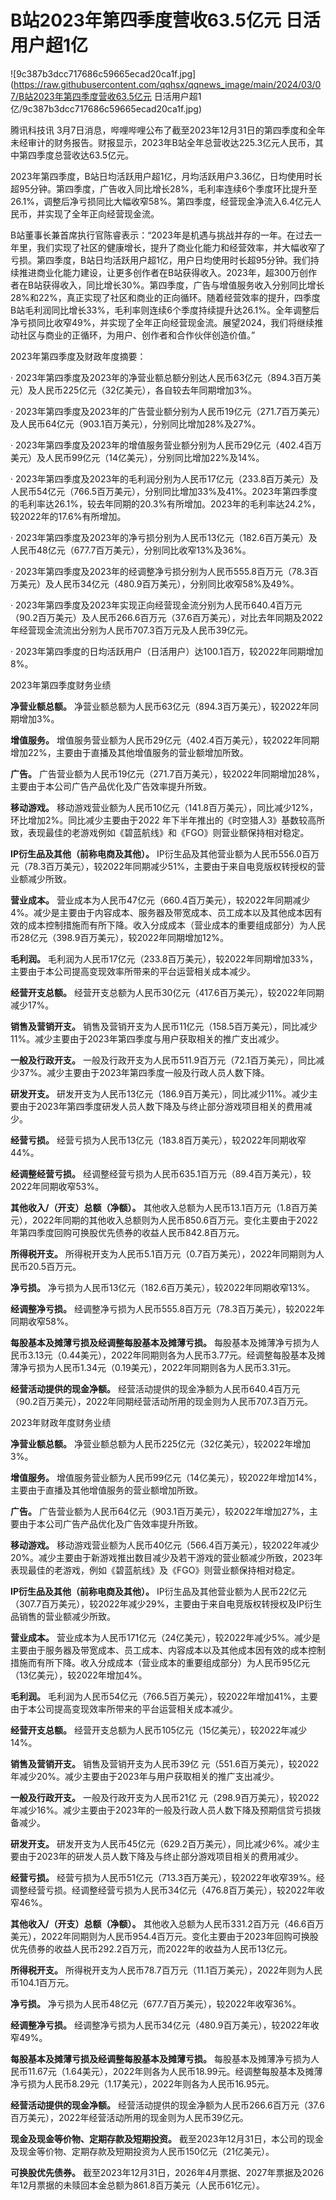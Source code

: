 # B站2023年第四季度营收63.5亿元 日活用户超1亿

![9c387b3dcc717686c59665ecad20ca1f.jpg](https://raw.githubusercontent.com/qqhsx/qqnews_image/main/2024/03/07/B站2023年第四季度营收63.5亿元 日活用户超1亿/9c387b3dcc717686c59665ecad20ca1f.jpg)

腾讯科技讯
3月7日消息，哔哩哔哩公布了截至2023年12月31日的第四季度和全年未经审计的财务报告。财报显示，2023年B站全年总营收达225.3亿元人民币，其中第四季度总营收达63.5亿元。

2023年第四季度，B站日均活跃用户超1亿，月均活跃用户3.36亿，日均使用时长超95分钟。第四季度，广告收入同比增长28%，毛利率连续6个季度环比提升至26.1%，调整后净亏损同比大幅收窄58%。第四季度，经营现金净流入6.4亿元人民币，并实现了全年正向经营现金流。

B站董事长兼首席执行官陈睿表示：“2023年是机遇与挑战并存的一年。在过去一年里，我们实现了社区的健康增长，提升了商业化能力和经营效率，并大幅收窄了亏损。第四季度，B站日均活跃用户超1亿，用户日均使用时长超95分钟。我们持续推进商业化能力建设，让更多创作者在B站获得收入。2023年，超300万创作者在B站获得收入，同比增长30%。第四季度，广告与增值服务收入分别同比增长28%和22%，真正实现了社区和商业的正向循环。随着经营效率的提升，四季度B站毛利润同比增长33%，毛利率则连续6个季度持续提升达26.1%。全年调整后净亏损同比收窄49%，并实现了全年正向经营现金流。展望2024，我们将继续推动社区与商业的正循环，为用户、创作者和合作伙伴创造价值。”

2023年第四季度及财政年度摘要：

‧ 2023年第四季度及2023年的净营业额总额分别达人民币63亿元（894.3百万美元）及人民币225亿元（32亿美元），各自较去年同期增加3%。

‧ 2023年第四季度及2023年的广告营业额分别为人民币19亿元（271.7百万美元）及人民币64亿元（903.1百万美元），分别同比增加28%及27%。

‧ 2023年第四季度及2023年的增值服务营业额分别为人民币29亿元（402.4百万美元）及人民币99亿元（14亿美元），分别同比增加22%及14%。

‧
2023年第四季度及2023年的毛利润分别为人民币17亿元（233.8百万美元）及人民币54亿元（766.5百万美元），分别同比增加33%及41%。2023年第四季度的毛利率达26.1%，较去年同期的20.3%有所增加。2023年的毛利率达24.2%，较2022年的17.6%有所增加。

‧ 2023年第四季度及2023年的净亏损分别为人民币13亿元（182.6百万美元）及人民币48亿元（677.7百万美元），分别同比收窄13%及36%。

‧
2023年第四季度及2023年的经调整净亏损分别为人民币555.8百万元（78.3百万美元）及人民币34亿元（480.9百万美元），分别同比收窄58%及49%。

‧
2023年第四季度及2023年实现正向经营现金流分别为人民币640.4百万元（90.2百万美元）及人民币266.6百万元（37.6百万美元），对比去年同期及2022年经营现金流流出分别为人民币707.3百万元及人民币39亿元。

‧ 2023年第四季度的日均活跃用户（日活用户）达100.1百万，较2022年同期增加8%。

2023年第四季度财务业绩

**净营业额总额。** 净营业额总额为人民币63亿元（894.3百万美元），较2022年同期增加3%。

**增值服务。** 增值服务营业额为人民币29亿元（402.4百万美元），较2022年同期增加22%，主要由于直播及其他增值服务的营业额增加所致。

**广告。** 广告营业额为人民币19亿元（271.7百万美元），较2022年同期增加28%，主要由于本公司广告产品优化及广告效率提升所致。

**移动游戏。** 移动游戏营业额为人民币10亿元（141.8百万美元），同比减少12%，环比增加2%。同比减少主要由于2022
年下半年推出的《时空猎人3》基数较高所致，表现最佳的老游戏例如《碧蓝航线》和《FGO》则营业额保持相对稳定。

**IP衍生品及其他（前称电商及其他）。**
IP衍生品及其他营业额为人民币556.0百万元（78.3百万美元），较2022年同期减少51%，主要由于来自电竞版权转授权的营业额减少所致。

**营业成本。**
营业成本为人民币47亿元（660.4百万美元），较2022年同期减少4%。减少是主要由于内容成本、服务器及带宽成本、员工成本以及其他成本因有效的成本控制措施而有所下降。收入分成成本（营业成本的重要组成部分）为人民币28亿元（398.9百万美元），较2022年同期增加12%。

**毛利润。** 毛利润为人民币17亿元（233.8百万美元），较2022年同期增加33%，主要由于本公司提高变现效率所带来的平台运营相关成本减少。

**经营开支总额。** 经营开支总额为人民币30亿元（417.6百万美元），较2022年同期减少17%。

**销售及营销开支。** 销售及营销开支为人民币11亿元（158.5百万美元），同比减少11%。减少主要由于2023年第四季度与用户获取相关的推广支出减少。

**一般及行政开支。** 一般及行政开支为人民币511.9百万元（72.1百万美元），同比减少37%。减少主要由于2023年第四季度一般及行政人员人数下降。

**研发开支。**
研发开支为人民币13亿元（186.9百万美元），同比减少11%。减少主要由于2023年第四季度研发人员人数下降及与终止部分游戏项目相关的费用减少。

**经营亏损。** 经营亏损为人民币13亿元（183.8百万美元），较2022年同期收窄44%。

**经调整经营亏损。** 经调整经营亏损为人民币635.1百万元（89.4百万美元），较2022年同期收窄53%。

**其他收入/（开支）总额（净额）。**
其他收入总额为人民币13.1百万元（1.8百万美元），2022年同期的其他收入总额则为人民币850.6百万元。变化主要由于2022年第四季度回购可换股优先债券的收益人民币842.8百万元。

**所得税开支。** 所得税开支为人民币5.1百万元（0.7百万美元），2022年同期则为人民币20.5百万元。

**净亏损。** 净亏损为人民币13亿元（182.6百万美元），较2022年同期收窄13%。

**经调整净亏损。** 经调整净亏损为人民币555.8百万元（78.3百万美元），较2022年同期收窄58%。

**每股基本及摊薄亏损及经调整每股基本及摊薄亏损。**
每股基本及摊薄净亏损为人民币3.13元（0.44美元），2022年同期则各为人民币3.77元。经调整每股基本及摊薄净亏损为人民币1.34元（0.19美元），2022年同期则各为人民币3.31元。

**经营活动提供的现金净额。**
经营活动提供的现金净额为人民币640.4百万元（90.2百万美元），2022年同期经营活动所用的现金则为人民币707.3百万元。

2023年财政年度财务业绩

**净营业额总额。** 净营业额总额为人民币225亿元（32亿美元），较2022年增加3%。

**增值服务。** 增值服务营业额为人民币99亿元（14亿美元），较2022年增加14%，主要由于直播及其他增值服务的营业额增加所致。

**广告。** 广告营业额为人民币64亿元（903.1百万美元），较2022年增加27%，主要由于本公司广告产品优化及广告效率提升所致。

**移动游戏。**
移动游戏营业额为人民币40亿元（566.4百万美元），较2022年减少20%。减少主要由于新游戏推出数目减少及若干游戏的营业额减少所致，2023年表现最佳的老游戏，例如《碧蓝航线》及《FGO》则营业额保持相对稳定。

**IP衍生品及其他（前称电商及其他）。**
IP衍生品及其他营业额为人民币22亿元（307.7百万美元），较2022年减少29%，主要由于来自电竞版权转授权及IP衍生品销售的营业额减少所致。

**营业成本。**
营业成本为人民币171亿元（24亿美元），较2022年减少5%。减少是主要由于服务器及带宽成本、员工成本、内容成本以及其他成本因有效的成本控制措施而有所下降。收入分成成本（营业成本的重要组成部分）为人民币95亿元（13亿美元），较2022年增加4%。

**毛利润。** 毛利润为人民币54亿元（766.5百万美元），较2022年增加41%，主要由于本公司提高变现效率所带来的平台运营相关成本减少。

**经营开支总额。** 经营开支总额为人民币105亿元（15亿美元），较2022年减少14%。

**销售及营销开支。** 销售及营销开支为人民币39亿
元（551.6百万美元），较2022年减少20%。减少主要由于2023年与用户获取相关的推广支出减少。

**一般及行政开支。** 一般及行政开支为人民币21亿
元（298.9百万美元），较2022年减少16%。减少主要由于2023年的一般及行政人员人数下降及预期信贷亏损拨备减少。

**研发开支。**
研发开支为人民币45亿元（629.2百万美元），同比减少6%。减少主要由于2023年的研发人员人数下降及与终止部分游戏项目相关的费用减少。

**经营亏损。**
经营亏损为人民币51亿元（713.3百万美元），较2022年收窄39%。经调整经营亏损。经调整经营亏损为人民币34亿元（476.8百万美元），较2022年收窄46%。

**其他收入/（开支）总额（净额）。**
其他收入总额为人民币331.2百万元（46.6百万美元），2022年同期则为人民币954.4百万元。变化主要由于2023年回购可换股优先债券的收益人民币292.2百万元，而2022年的收益为人民币13亿元。

**所得税开支。** 所得税开支为人民币78.7百万元（11.1百万美元），2022年则为人民币104.1百万元。

**净亏损。** 净亏损为人民币48亿元（677.7百万美元），较2022年收窄36%。

**经调整净亏损。** 经调整净亏损为人民币34亿元（480.9百万美元），较2022年收窄49%。

**每股基本及摊薄亏损及经调整每股基本及摊薄亏损。**
每股基本及摊薄净亏损为人民币11.67元（1.64美元），2022年则各为人民币18.99元。经调整每股基本及摊薄净亏损为人民币8.29元（1.17美元），2022年则各为人民币16.95元。

**经营活动提供的现金净额。** 经营活动提供的现金净额为人民币266.6百万元（37.6百万美元），2022年经营活动所用的现金则为人民币39亿元。

**现金及现金等价物、定期存款及短期投资。** 截至2023年12月31日，本公司的现金及现金等价物、定期存款及短期投资为人民币150亿元（21亿美元）。

**可换股优先债券。**
截至2023年12月31日，2026年4月票据、2027年票据及2026年12月票据的未赎回本金总额为861.8百万美元（人民币61亿元）。

